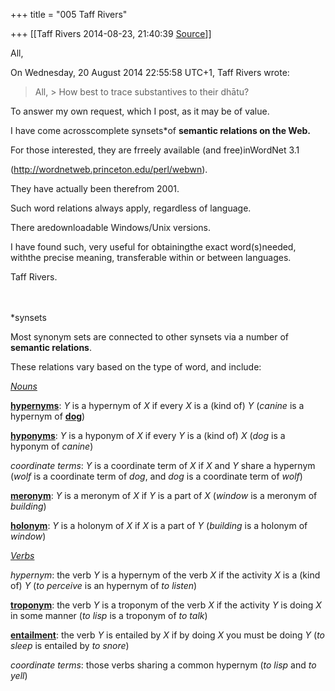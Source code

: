 +++
title = "005 Taff Rivers"

+++
[[Taff Rivers	2014-08-23, 21:40:39 [Source](https://groups.google.com/g/samskrita/c/J-fat5s82XI)]]



  
All,

  
On Wednesday, 20 August 2014 22:55:58 UTC+1, Taff Rivers wrote:

> All, >
>  How best to trace substantives to their dhātu?

  

To answer my own request, which I post, as it may be of value.

  

I have come acrosscomplete synsets\*of **semantic relations on the Web.**

  

For those interested, they are frreely available (and free)inWordNet 3.1

(<http://wordnetweb.princeton.edu/perl/webwn>).

They have actually been therefrom 2001.

Such word relations always apply, regardless of language.

There aredownloadable Windows/Unix versions.

I have found such, very useful for obtainingthe exact word(s)needed, withthe precise meaning, transferable within or between languages.

  

Taff Rivers.

　

\*synsets

  

Most synonym sets are connected to other synsets via a number of **semantic relations**.

  

These relations vary based on the type of word, and include:

[*Nouns*](http:///wiki/Noun)

[**hypernyms**](http:///wiki/Hypernym): *Y* is a hypernym of *X* if every *X* is a (kind of) *Y* (*canine* is a hypernym of [**dog**](http:///wiki/Dog))

[**hyponyms**](http:///wiki/Hyponym): *Y* is a hyponym of *X* if every *Y* is a (kind of) *X* (*dog* is a hyponym of *canine*)

*coordinate terms*: *Y* is a coordinate term of *X* if *X* and *Y* share a hypernym (*wolf* is a coordinate term of *dog*, and *dog* is a coordinate term of *wolf*)

[**meronym**](http:///wiki/Meronymy): *Y* is a meronym of *X* if *Y* is a part of *X* (*window* is a meronym of *building*)

[**holonym**](http:///wiki/Holonymy): *Y* is a holonym of *X* if *X* is a part of *Y* (*building* is a holonym of *window*)

[*Verbs*](http:///wiki/Verb)

*hypernym*: the verb *Y* is a hypernym of the verb *X* if the activity *X* is a (kind of) *Y* (*to perceive* is an hypernym of *to listen*)

[**troponym**](http:///wiki/Troponym): the verb *Y* is a troponym of the verb *X* if the activity *Y* is doing *X* in some manner (*to lisp* is a troponym of *to talk*)

[**entailment**](http:///wiki/Entailment): the verb *Y* is entailed by *X* if by doing *X* you must be doing *Y* (*to sleep* is entailed by *to snore*)

*coordinate terms*: those verbs sharing a common hypernym (*to lisp* and *to yell*)

  

  

  

  

  

  

